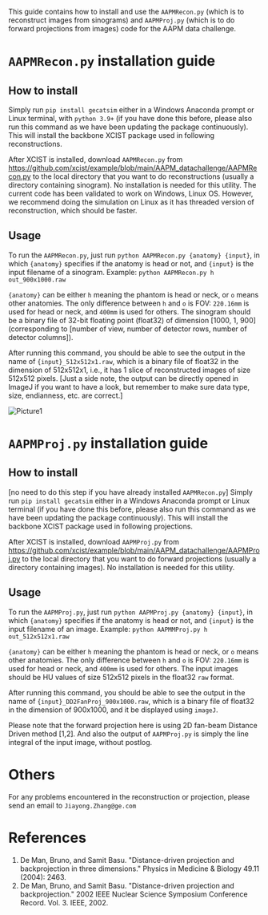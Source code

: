 This guide contains how to install and use the `AAPMRecon.py` (which is to reconstruct images from sinograms) and `AAPMProj.py` (which is to do forward projections from images) code for the AAPM data challenge.

# `AAPMRecon.py` installation guide

## How to install
Simply run `pip install gecatsim` either in a Windows Anaconda prompt or Linux terminal, with `python 3.9+` (if you have done this before, please also run this command as we have been updating the package continuously). This will install the backbone XCIST package used in following reconstructions.

After XCIST is installed, download `AAPMRecon.py` from https://github.com/xcist/example/blob/main/AAPM_datachallenge/AAPMRecon.py to the local directory that you want to do reconstructions (usually a directory containing sinogram). No installation is needed for this utility.
The current code has been validated to work on Windows, Linux OS. However, we recommend doing the simulation on Linux as it has threaded version of reconstruction, which should be faster.

## Usage
To run the `AAPMRecon.py`, just run `python AAPMRecon.py {anatomy} {input}`, in which `{anatomy}` specifies if the anatomy is head or not, and `{input}` is the input filename of a sinogram. Example: `python AAPMRecon.py h out_900x1000.raw`

`{anatomy}` can be either `h` meaning the phantom is head or neck, or `o` means other anatomies. The only difference between `h` and `o` is FOV: `220.16mm` is used for head or neck, and `400mm` is used for others. The sinogram should be a binary file of 32-bit floating point (float32) of dimension [1000, 1, 900] (corresponding to [number of view, number of detector rows, number of detector columns]).

After running this command, you should be able to see the output in the name of `{input}_512x512x1.raw`, which is a binary file of float32 in the dimension of 512x512x1, i.e., it has 1 slice of reconstructed images of size 512x512 pixels. [Just a side note, the output can be directly opened in ImageJ if you want to have a look, but remember to make sure data type, size, endianness, etc. are correct.]

 ![Picture1](https://github.com/xcist/example/assets/100655819/103e9dc5-3940-4cca-974f-a499923697c8)

 # `AAPMProj.py` installation guide

## How to install
[no need to do this step if you have already installed `AAPMRecon.py`] Simply run `pip install gecatsim` either in a Windows Anaconda prompt or Linux terminal (if you have done this before, please also run this command as we have been updating the package continuously). This will install the backbone XCIST package used in following projections.

After XCIST is installed, download `AAPMProj.py` from https://github.com/xcist/example/blob/main/AAPM_datachallenge/AAPMProj.py to the local directory that you want to do forward projections (usually a directory containing images). No installation is needed for this utility.

## Usage
To run the `AAPMProj.py`, just run `python AAPMProj.py {anatomy} {input}`, in which `{anatomy}` specifies if the anatomy is head or not, and `{input}` is the input filename of an image. Example: `python AAPMMProj.py h out_512x512x1.raw`

`{anatomy}` can be either `h` meaning the phantom is head or neck, or `o` means other anatomies. The only difference between `h` and `o` is FOV: `220.16mm` is used for head or neck, and `400mm` is used for others. The input images should be HU values of size 512x512 pixels in the float32 `raw` format.

After running this command, you should be able to see the output in the name of `{input}_DD2FanProj_900x1000.raw`, which is a binary file of float32 in the dimension of 900x1000, and it be displayed using `imageJ`.

Please note that the forward projection here is using 2D fan-beam Distance Driven method [1,2]. And also the output of `AAPMProj.py` is simply the line integral of the input image, without postlog.

# Others
For any problems encountered in the reconstruction or projection, please send an email to `Jiayong.Zhang@ge.com`

# References
1. De Man, Bruno, and Samit Basu. "Distance-driven projection and backprojection in three dimensions." Physics in Medicine & Biology 49.11 (2004): 2463.
2. De Man, Bruno, and Samit Basu. "Distance-driven projection and backprojection." 2002 IEEE Nuclear Science Symposium Conference Record. Vol. 3. IEEE, 2002.
